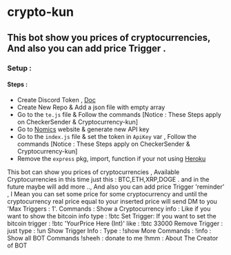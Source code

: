 # crypto-kun
## This bot show you prices of cryptocurrencies, And also you can add price Trigger .

### Setup :

#### Steps : 
   - Create Discord Token , [Doc](https://docs.github.com/en/github/authenticating-to-github/keeping-your-account-and-data-secure/creating-a-personal-access-token)
   - Create New Repo & Add a json file with empty array 
   - Go to the `te.js` file & Follow the commands [Notice : These Steps apply on CheckerSender & Cryptocurrency-kun]
   - Go to [Nomics](https://p.nomics.com/pricing#free-plan) website & generate new API key
   - Go to the `index.js` file & set the token in `ApiKey` var ,  Follow the commands [Notice : These Steps apply on CheckerSender & Cryptocurrency-kun]
   - Remove the `express` pkg, import, function if your not using [Heroku](https://heroku.com/)

This bot can show you prices of cryptocurrencies ,
Available Cryptocurrencies in this time just this : BTC,ETH,XRP,DOGE . 
and in the future maybe will add more ..,
And also you can add price Trigger 'reminder' ,
I Mean you can set some price for some cryptocurrency and 
until the cryptocurrency real price equal to your inserted price 
will send DM to you 'Max Triggers : 1'.
Commands :
Show a Cryptocurrency info :
	Like if you want to show the bitcoin info type : !btc
Set Trigger:
	If you want to set the bitcoin trigger : 
    !btc 'YourPrice Here (Int)'
    like : !btc 33000
Remove Trigger :
	just type : !un
Show Trigger Info :
	Type : !show
More Commands :
	!info  : Show all BOT Commands
   	!sheeh : donate to me
    !hmm   : About The Creator of BOT
